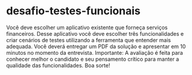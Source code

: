 # desafio-testes-funcionais

Você deve escolher um aplicativo existente que forneça serviços financeiros.
Desse aplicativo você deve escolher três funcionalidades e criar cenários de
testes utilizando a ferramenta que entender mais adequada.
Você deverá entregar um PDF da solução e apresentar em 10 minutos no
momento da entrevista.
Importante: A avaliação é feita para conhecer melhor o candidato e seu pensamento
crítico para manter a qualidade das funcionalidades.
Boa sorte!
